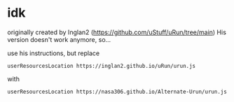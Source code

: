 # idk
originally created by Inglan2 (https://github.com/uStuff/uRun/tree/main)
His version doesn't work anymore, so...

use his instructions, but replace
```
userResourcesLocation https://inglan2.github.io/uRun/urun.js
```
with 
```
userResourcesLocation https://nasa306.github.io/Alternate-Urun/urun.js
```
